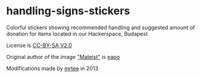 handling-signs-stickers
=======================

Colorful stickers showing recommended handling and suggested amount of donation for items located in our Hackerspace, Budapest

License is [CC-BY-SA V2.0](http://creativecommons.org/licenses/by-sa/2.0/)

Original author of the image ["Mateist"](http://hsbp.org/polo) is [eapo](http://www.eaposztrof.com)

Modifications made by [mrtee](http://mrtee.github.com) in 2013
